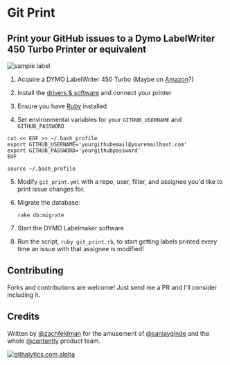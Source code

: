 # Git Print
## Print your GitHub issues to a Dymo LabelWriter 450 Turbo Printer or equivalent

![sample label](http://imgur.com/u4WgNSB.jpg)

1. Acquire a DYMO LabelWriter 450 Turbo (Maybe on [Amazon](http://www.amazon.com/gp/product/B0027JIIKQ/ref=as_li_tf_tl?ie=UTF8&camp=1789&creative=9325&creativeASIN=B0027JIIKQ&linkCode=as2&tag=gitpri-20)?)

2. Install the [drivers & software](http://global.dymo.com/ieIE/Software/LabelWriter_450.html) and connect your printer

3. Ensure you have [Ruby](https://rvm.io/rvm/install) installed 

4. Set environmental variables for your `GITHUB_USERNAME` and `GITHUB_PASSWORD`

```
cat << EOF >> ~/.bash_profile
export GITHUB_USERNAME='yourgithubemail@youremailhost.com'
export GITHUB_PASSWORD='yourgithubpassword'
EOF

source ~/.bash_profile
```

5. Modify `git_print.yml` with a repo, user, filter, and assignee you'd like to print issue changes for.

6. Migrate the database:

    `rake db:migrate`

6. Start the DYMO Labelmaker software

7. Run the script, `ruby git_print.rb`, to start getting labels printed every time an issue with that assignee is modified!


## Contributing

Forks and contributions are welcome! Just send me a PR and I'll consider including it.

## Credits

Written by [@zachfeldman](http://zfeldman.com/) for the amusement of [@sanjayginde](https://twitter.com/sanjayginde) and the whole [@contently](https://contently.com/) product team.

[![githalytics.com alpha](https://cruel-carlota.pagodabox.com/840a31089b7c9c72b0085b34f965f2ad "githalytics.com")](http://githalytics.com/zachfeldman/git_print)
